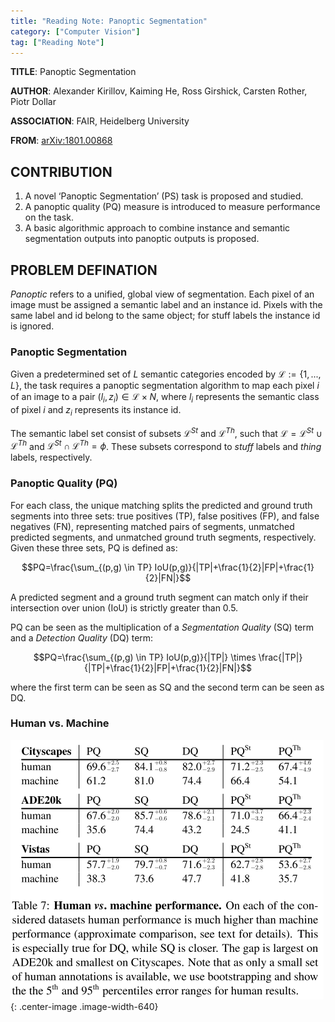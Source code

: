 ```yaml
---
title: "Reading Note: Panoptic Segmentation"
category: ["Computer Vision"]
tag: ["Reading Note"]
---
```


**TITLE**: Panoptic Segmentation

**AUTHOR**: Alexander Kirillov, Kaiming He, Ross Girshick, Carsten Rother, Piotr Dollar

**ASSOCIATION**: FAIR, Heidelberg University

**FROM**: [arXiv:1801.00868](https://arxiv.org/abs/1801.00868)

## CONTRIBUTION ##

1. A novel ‘Panoptic Segmentation’ (PS) task is proposed and studied.
2. A panoptic quality (PQ) measure is introduced to measure performance on the task.
3. A basic algorithmic approach to combine instance and semantic segmentation outputs into panoptic outputs is proposed.

## PROBLEM DEFINATION ##

*Panoptic* refers to a unified, global view of segmentation. Each pixel of an image must be assigned a semantic label and an instance id. Pixels with the same label and id belong to the same object; for stuff labels the instance id is ignored.

### Panoptic Segmentation ###

Given a predetermined set of $L$ semantic categories encoded by $\mathcal{L} := \{1,...,L\}$, the task requires a panoptic segmentation algorithm to map each pixel $i$ of an image to a pair $(l_{i}, z_{i}) \in \mathcal{L} \times N$, where $l_{i}$ represents the semantic class of pixel $i$ and $z_{i}$ represents its instance id.

The semantic label set consist of subsets $\mathcal{L}^{St}$ and $\mathcal{L}^{Th}$, such that $\mathcal{L} = \mathcal{L}^{St} \cup \mathcal{L}^{Th}$ and $\mathcal{L}^{St} \cap \mathcal{L}^{Th} = \phi$. These subsets correspond to *stuff* labels and *thing* labels, respectively.

### Panoptic Quality (PQ) ###

For each class, the unique matching splits the predicted and ground truth segments into three sets: true positives (TP), false positives (FP), and false negatives (FN), representing matched pairs of segments, unmatched predicted segments, and unmatched ground truth segments, respectively. Given these three sets, PQ is defined as:

$$PQ=\frac{\sum_{(p,g) \in TP} IoU(p,g)}{|TP|+\frac{1}{2}|FP|+\frac{1}{2}|FN|}$$

A predicted segment and a ground truth segment can match only if their intersection over union (IoU) is strictly greater than 0.5.

PQ can be seen as the multiplication of a *Segmentation Quality* (SQ) term and a *Detection Quality* (DQ) term:

$$PQ=\frac{\sum_{(p,g) \in TP} IoU(p,g)}{|TP|} \times \frac{|TP|}{|TP|+\frac{1}{2}|FP|+\frac{1}{2}|FN|}$$

where the first term can be seen as SQ and the second term can be seen as DQ.

### Human vs. Machine ###

![Framework](https://raw.githubusercontent.com/joshua19881228/my_blogs/master/Computer_Vision/Reading_Note/figures/Reading_Note_20180109_human-vs-machine.png "Framework"){: .center-image .image-width-640}
